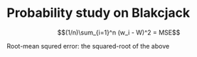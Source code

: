 # Probability study on Blakcjack

```math
(1/n)\sum_{i=1}^n (w_i - W)^2 = MSE
```
Root-mean squred error: the squared-root of the above

